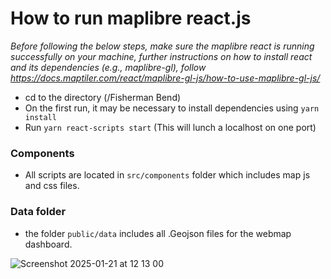 
# How to run maplibre react.js


<em> Before following the below steps, make sure the maplibre react is running successfully on your machine, further instructions on how to install react and its dependencies (e.g., maplibre-gl), follow https://docs.maptiler.com/react/maplibre-gl-js/how-to-use-maplibre-gl-js/</em>

- cd to the directory (/Fisherman Bend) 
- On the first run, it may be necessary to install dependencies using `yarn install`
- Run  `yarn react-scripts start` (This will lunch a localhost on one port)

### Components
- All scripts are located in `src/components` folder which includes map js and css files.

### Data folder
- the folder `public/data` includes all .Geojson files for the webmap dashboard.

![Screenshot 2025-01-21 at 12 13 00](https://github.com/user-attachments/assets/3edf2309-a2ac-4e82-ae0c-f2f7d0782808)
